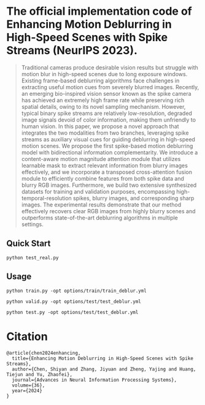 # The official implementation code of Enhancing Motion Deblurring in High-Speed Scenes with Spike Streams (NeurIPS 2023).
> Traditional cameras produce desirable vision results but struggle with motion blur in high-speed scenes due to long exposure windows. Existing frame-based deblurring algorithms face challenges in extracting useful motion cues from severely blurred images. Recently, an emerging bio-inspired vision sensor known as the spike camera has achieved an extremely high frame rate while preserving rich spatial details, owing to its novel sampling mechanism. However, typical binary spike streams are relatively low-resolution, degraded image signals devoid of color information, making them unfriendly to human vision. In this paper, we propose a novel approach that integrates the two modalities from two branches, leveraging spike streams as auxiliary visual cues for guiding deblurring in high-speed motion scenes. We propose the first spike-based motion deblurring model with bidirectional information complementarity. We introduce a content-aware motion magnitude attention module that utilizes learnable mask to extract relevant information from blurry images effectively, and we incorporate a transposed cross-attention fusion module to efficiently combine features from both spike data and blurry RGB images. Furthermore, we build two extensive synthesized datasets for training and validation purposes, encompassing high-temporal-resolution spikes, blurry images, and corresponding sharp images. The experimental results demonstrate that our method effectively recovers clear RGB images from highly blurry scenes and outperforms state-of-the-art deblurring algorithms in multiple settings.

## Quick Start
```
python test_real.py
```

## Usage
```
python train.py -opt options/train/train_deblur.yml
```

```
python valid.py -opt options/test/test_deblur.yml
```

```
python test.py -opt options/test/test_deblur.yml
```

# Citation
```
@article{chen2024enhancing,
  title={Enhancing Motion Deblurring in High-Speed Scenes with Spike Streams},
  author={Chen, Shiyan and Zhang, Jiyuan and Zheng, Yajing and Huang, Tiejun and Yu, Zhaofei},
  journal={Advances in Neural Information Processing Systems},
  volume={36},
  year={2024}
}
```